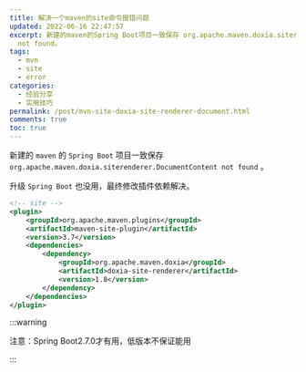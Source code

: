 ```yaml
---
title: 解决一个maven的site命令报错问题
updated: 2022-06-16 22:47:57
excerpt: 新建的maven的Spring Boot项目一致保存 org.apache.maven.doxia.siterenderer.DocumentContent
  not found。
tags:
  - mvn
  - site
  - error
categories:
  - 经验分享
  - 实用技巧
permalink: /post/mvn-site-doxia-site-renderer-document.html
comments: true
toc: true
---
```

新建的 `maven` 的 `Spring Boot` 项目一致保存 `org.apache.maven.doxia.siterenderer.DocumentContent not found` 。

升级 `Spring Boot` 也没用，最终修改插件依赖解决。

```xml
<!-- site -->
<plugin>
    <groupId>org.apache.maven.plugins</groupId>
    <artifactId>maven-site-plugin</artifactId>
    <version>3.7</version>
    <dependencies>
        <dependency>
            <groupId>org.apache.maven.doxia</groupId>
            <artifactId>doxia-site-renderer</artifactId>
            <version>1.8</version>
        </dependency>
    </dependencies>
</plugin>
```

:::warning

注意：Spring Boot2.7.0才有用，低版本不保证能用

:::
